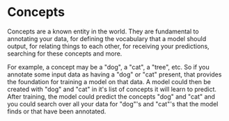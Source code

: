 # Concepts

Concepts are a known entity in the world. They are fundamental to annotating your data, for defining the vocabulary that a model should output, for relating things to each other, for receiving your predictions, searching for these concepts and more.

For example, a concept may be a "dog", a "cat", a "tree", etc. So if you annotate some input data as having a "dog" or "cat" present, that provides the foundation for training a model on that data. A model could then be created with "dog" and "cat" in it's list of concepts it will learn to predict. After training, the model could predict the concepts "dog" and "cat" and you could search over all your data for "dog"'s and "cat"'s that the model finds or that have been annotated.
